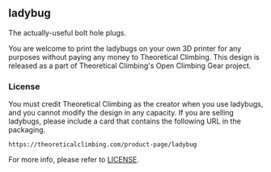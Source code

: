## ladybug

The actually-useful bolt hole plugs.

You are welcome to print the ladybugs on your own 3D printer for any purposes without paying any money to Theoretical Climbing.
This design is released as a part of Theoretical Climbing's Open Climbing Gear project.

### License
You must credit Theoretical Climbing as the creator when you use ladybugs, and you cannot modify the design in any capacity.
If you are selling ladybugs, please include a card that contains the following URL in the packaging.

```
https://theoreticalclimbing.com/product-page/ladybug
```

For more info, please refer to [LICENSE](LICENSE.md).
